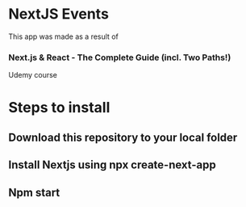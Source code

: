 # NextJS Events

This app was made as a result of <h3>Next.js & React - The Complete Guide (incl. Two Paths!)</h3> Udemy course

<h1>Steps to install</h1>

<h2>Download this repository to your local folder</h2>
<h2>Install Nextjs using <b>npx create-next-app</b></h2>
<h2>Npm start</h2>
